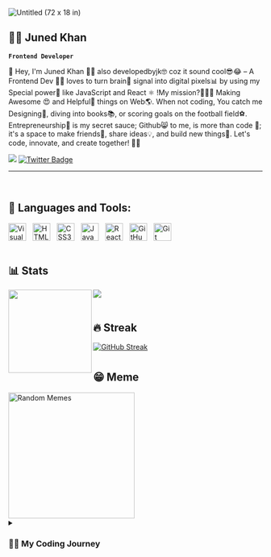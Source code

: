 

![Untitled (72 x 18 in)](https://github.com/developedbyjk/developedbyjk/assets/71823598/07ca474b-bd5f-410e-87b3-d2cf57f0385c)



## 👨‍💻 Juned Khan
**`Frontend Developer`**

👋 Hey, I'm Juned Khan 🙋‍♂️ also developedbyjk🤓 coz it sound cool😎😂 – A Frontend Dev 👨‍💻 loves to turn brain🧠 signal into digital pixels📊 by using my Special power💪 like JavaScript and React ⚛ !My mission?🚀👨‍🚀 Making Awesome 😍 and Helpful🤝 things on Web🌎.  When not coding, You catch me Designing🎨, diving into books📚, or scoring goals on the football field⚽. Entrepreneurship🤵 is my secret sauce; Github😸 to me, is more than code 💖; it's a space to make friends👥, share ideas💡, and build new things🔮. Let's code, innovate, and create together! 🚀✨

![](https://komarev.com/ghpvc/?username=developedbyjk&color=brightgreen&style=flat-square&label=++👀++)
[![Twitter Badge](https://img.shields.io/badge/-Twitter-white?logo=x&labelColor=black)](https://twitter.com/developedbyjk) 
<!--
[![Static Badge](https://img.shields.io/badge/-linktree-black?logo=linktree&label=All%20Links%20on&labelColor=black)](https://linktr.ee/developedbyjk)
[![Twitter Follow](https://img.shields.io/twitter/follow/misteranmol?label=Follow)](https://twitter.com/intent/follow?screen_name=misteranmol)
-->
---
<br/>

## 💼 Languages and Tools:

<img align="left" alt="Visual Studio Code" width="35px" src="https://cdn.jsdelivr.net/gh/devicons/devicon/icons/vscode/vscode-original.svg" style="padding-right:10px;" />
<img align="left" alt="HTML5"  width="35px"  src="https://cdn.jsdelivr.net/gh/devicons/devicon/icons/html5/html5-original.svg" style="padding-right:10px;" />
<img align="left" alt="CSS3" width="35px"  src="https://cdn.jsdelivr.net/gh/devicons/devicon/icons/css3/css3-original.svg" style="padding-right:10px;" />
<img align="left" alt="JavaScript"  width="35px"  src="https://cdn.jsdelivr.net/gh/devicons/devicon/icons/javascript/javascript-original.svg" style="padding-right:10px;" />
<img align="left" alt="React"  width="35px"  src="https://cdn.jsdelivr.net/gh/devicons/devicon/icons/react/react-original.svg" style="padding-right:10px;" />
<img align="left" alt="GitHub" width="35px" style="padding-right:10px;" src="https://cdn.jsdelivr.net/gh/devicons/devicon/icons/github/github-original.svg" />
<img align="left" alt="Git" width="35px" style="padding-right:10px;" src="https://cdn.jsdelivr.net/gh/devicons/devicon/icons/git/git-original.svg" />

<br/>
<br/>
<br/>



## 📊 Stats


<div>
  <img height="165" align="left" src="https://github-readme-stats.vercel.app/api?username=developedbyjk&show_icons=true&theme=shadow_green&hide=contribs" />
  <img src="https://github-readme-stats.vercel.app/api/top-langs/?username=developedbyjk&layout=compact&show_icons=true&theme=shadow_green" />
</div>

<!--

<div>
  <img height="165" align="left" src="https://github-readme-stats.vercel.app/api?username=developedbyjk&show_icons=true&theme=vue&hide=contribs" />
  <img src="https://github-readme-stats.vercel.app/api/top-langs/?username=developedbyjk&layout=compact&show_icons=true&theme=vue" />
</div>

-->

<br/>

## 🔥 Streak

[![GitHub Streak](https://streak-stats.demolab.com/?user=developedbyjk)](https://git.io/streak-stats)
#

## 😁 Meme

<img alt="Random Memes" height="250px" src="https://web.ohidur.com/memes/random.jpg?category=programming">
<details>
 <summary><h3>👨‍💻 My Coding Journey</h3></summary>
   I started my coding journey as a naive computer science



